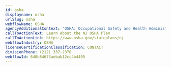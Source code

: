 ```yaml
---
id: osha
displayname: osha
urlSlug: osha
webflowName: OSHA
agencyAdditionalContext: "OSHA: Occupational Safety and Health Administration"
callToActionText: Learn About the NJ OSHA Plan
callToActionLink: https://www.osha.gov/stateplans/nj
webflowIndustry: OSHA
licenseCertificationClassification: CONTACT
divisionPhone: (212) 337-2378
webflowId: 640b84673aebab12cc4b4495
---
```

